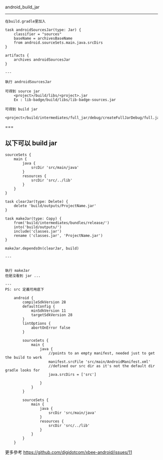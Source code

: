 android_build_jar

---
	在build.gradle里加入

	task androidSourcesJar(type: Jar) {
	    classifier = "sources"
	    baseName = archivesBaseName
	    from android.sourceSets.main.java.srcDirs
	}

	artifacts {
	    archives androidSourcesJar
	}

	---

	執行 androidSourcesJar 

	可得到 source jar
		<project>/build/libs/<project>.jar
		Ex : lib-badge/build/libs/lib-badge-sources.jar

	可得到 build jar
		<project>/build/intermediates/full_jar/debug/createFullJarDebug/full.jar


===


以下可以 build jar
---
	sourceSets {
	    main {
	        java {
	            srcDir 'src/main/java'
	        }
	        resources {
	            srcDir 'src/../lib'
	        }
	    }
	}

	task clearJar(type: Delete) {
	    delete 'build/outputs/ProjectName.jar'
	}

	task makeJar(type: Copy) {
	    from('build/intermediates/bundles/release/')
	    into('build/outputs/')
	    include('classes.jar')
	    rename ('classes.jar', 'ProjectName.jar')
	}

	makeJar.dependsOn(clearJar, build)

	---


	執行 makeJar 
	但是沒看到 jar ...

	---
	PS: src 定義可用底下

		android {
		    compileSdkVersion 28
		    defaultConfig {
		        minSdkVersion 11
		        targetSdkVersion 28
		    }
		    lintOptions {
		        abortOnError false
		    }

		    sourceSets {
		        main {
		            java {
		                //points to an empty manifest, needed just to get the build to work
		                manifest.srcFile 'src/main/AndroidManifest.xml'
		                //defined our src dir as it's not the default dir gradle looks for
		                java.srcDirs = ['src']

		            }
		        }
		    }

		    sourceSets {
		        main {
		            java {
		                srcDir 'src/main/java'
		            }
		            resources {
		                srcDir 'src/../lib'
		            }
		        }
		    }
		}



更多參考
	https://github.com/digidotcom/xbee-android/issues/11